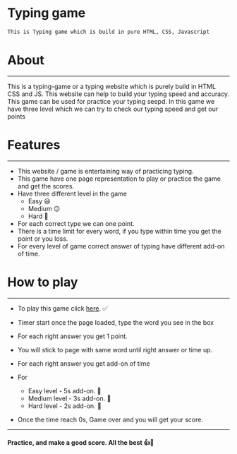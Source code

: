 # Typing game
``` bash
This is Typing game which is build in pure HTML, CSS, Javascript
```
# About
***
This is a typing-game or a typing website which is purely build in HTML CSS and JS. This website can help to build your typing speed and accuracy.
This game can be used for practice your typing seepd.
In this game we have three level which we can try to check our typing speed and get our points

# Features
***
+ This website / game is entertaining way of practicing typing.
+ This game have one page representation to play or practice the game and get the scores.
+ Have three different level in the game
  - Easy 😃
  - Medium 😐
  - Hard 🤯
+ For each correct type we can one point.
+ There is a time limit for every word, if you type within time you get the point or you loss.
+ For every level of game correct answer of typing have different add-on of time.

# How to play
***

+ To play this game click [here](https://typing-game-ns.netlify.app/ "here"). ✅

+ Timer start once the page loaded, type the word you see in the box
+ For each right answer you get 1 point.
+ You will stick to page with same word until right answer or time up.
+ For each right answer you get add-on of time
+ For 
  - Easy level - 5s add-on. 🤩
  - Medium level - 3s add-on. 🤔
  - Hard level - 2s add-on. 🥴
      
+ Once the time reach 0s, Game over and you will get your score.

*** 

#### Practice, and make a good score. All the best 👍💝
